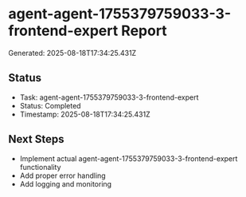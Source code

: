 # agent-agent-1755379759033-3-frontend-expert Report

Generated: 2025-08-18T17:34:25.431Z

## Status
- Task: agent-agent-1755379759033-3-frontend-expert
- Status: Completed
- Timestamp: 2025-08-18T17:34:25.431Z

## Next Steps
- Implement actual agent-agent-1755379759033-3-frontend-expert functionality
- Add proper error handling
- Add logging and monitoring
